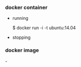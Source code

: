 <h3>docker container</h3><p>

- running<p>
$ docker run -i -t ubuntu:14.04

- stopping<p>


<h3>docker image</h3>
- 
